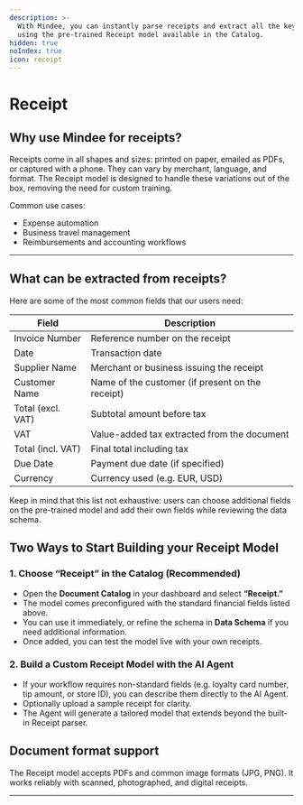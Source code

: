 ```yaml
---
description: >-
  With Mindee, you can instantly parse receipts and extract all the key details
  using the pre-trained Receipt model available in the Catalog.
hidden: true
noIndex: true
icon: receipt
---
```


# Receipt

## Why use Mindee for receipts?

Receipts come in all shapes and sizes: printed on paper, emailed as PDFs, or captured with a phone. They can vary by merchant, language, and format. The Receipt model is designed to handle these variations out of the box, removing the need for custom training.

Common use cases:

* Expense automation
* Business travel management
* Reimbursements and accounting workflows

***

## What can be extracted from receipts?

Here are some of the most common fields that our users need:

| Field             | Description                                      |
| ----------------- | ------------------------------------------------ |
| Invoice Number    | Reference number on the receipt                  |
| Date              | Transaction date                                 |
| Supplier Name     | Merchant or business issuing the receipt         |
| Customer Name     | Name of the customer (if present on the receipt) |
| Total (excl. VAT) | Subtotal amount before tax                       |
| VAT               | Value-added tax extracted from the document      |
| Total (incl. VAT) | Final total including tax                        |
| Due Date          | Payment due date (if specified)                  |
| Currency          | Currency used (e.g. EUR, USD)                    |

Keep in mind that this list not exhaustive: users can choose additional fields on the pre-trained model and add their own fields while reviewing the data schema.

## Two Ways to Start Building your Receipt Model

### 1. Choose “Receipt” in the Catalog (Recommended)

* Open the **Document Catalog** in your dashboard and select **“Receipt.”**
* The model comes preconfigured with the standard financial fields listed above.
* You can use it immediately, or refine the schema in **Data Schema** if you need additional information.
* Once added, you can test the model live with your own receipts.

### 2. Build a Custom Receipt Model with the AI Agent

* If your workflow requires non-standard fields (e.g. loyalty card number, tip amount, or store ID), you can describe them directly to the AI Agent.
* Optionally upload a sample receipt for clarity.
* The Agent will generate a tailored model that extends beyond the built-in Receipt parser.

## Document format support

The Receipt model accepts PDFs and common image formats (JPG, PNG). It works reliably with scanned, photographed, and digital receipts.

***
